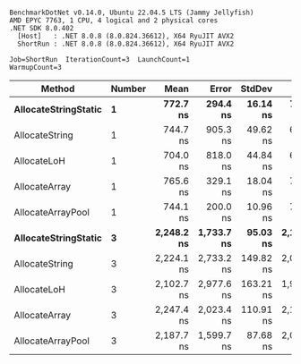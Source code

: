 ```

BenchmarkDotNet v0.14.0, Ubuntu 22.04.5 LTS (Jammy Jellyfish)
AMD EPYC 7763, 1 CPU, 4 logical and 2 physical cores
.NET SDK 8.0.402
  [Host]   : .NET 8.0.8 (8.0.824.36612), X64 RyuJIT AVX2
  ShortRun : .NET 8.0.8 (8.0.824.36612), X64 RyuJIT AVX2

Job=ShortRun  IterationCount=3  LaunchCount=1  
WarmupCount=3  

```
| Method               | Number | Mean       | Error      | StdDev    | Min        | Max        | Gen0   | Gen1   | Allocated |
|--------------------- |------- |-----------:|-----------:|----------:|-----------:|-----------:|-------:|-------:|----------:|
| **AllocateStringStatic** | **1**      |   **772.7 ns** |   **294.4 ns** |  **16.14 ns** |   **761.7 ns** |   **791.2 ns** | **0.0124** | **0.0114** |   **1.02 KB** |
| AllocateString       | 1      |   744.7 ns |   905.3 ns |  49.62 ns |   696.6 ns |   795.7 ns | 0.0124 | 0.0114 |   1.02 KB |
| AllocateLoH          | 1      |   704.0 ns |   818.0 ns |  44.84 ns |   677.7 ns |   755.7 ns | 0.0124 | 0.0114 |   1.02 KB |
| AllocateArray        | 1      |   765.6 ns |   329.1 ns |  18.04 ns |   747.4 ns |   783.5 ns | 0.0124 | 0.0114 |   1.02 KB |
| AllocateArrayPool    | 1      |   744.1 ns |   200.0 ns |  10.96 ns |   733.2 ns |   755.2 ns | 0.0124 | 0.0114 |   1.02 KB |
| **AllocateStringStatic** | **3**      | **2,248.2 ns** | **1,733.7 ns** |  **95.03 ns** | **2,139.7 ns** | **2,316.9 ns** | **0.0343** | **0.0305** |   **3.07 KB** |
| AllocateString       | 3      | 2,224.1 ns | 2,733.2 ns | 149.82 ns | 2,060.8 ns | 2,355.2 ns | 0.0343 | 0.0305 |   3.07 KB |
| AllocateLoH          | 3      | 2,102.7 ns | 2,977.6 ns | 163.21 ns | 1,914.4 ns | 2,202.7 ns | 0.0343 | 0.0305 |   3.07 KB |
| AllocateArray        | 3      | 2,247.4 ns | 2,023.4 ns | 110.91 ns | 2,131.8 ns | 2,352.9 ns | 0.0343 | 0.0305 |   3.07 KB |
| AllocateArrayPool    | 3      | 2,187.7 ns | 1,599.7 ns |  87.68 ns | 2,086.5 ns | 2,239.1 ns | 0.0343 | 0.0305 |   3.07 KB |
